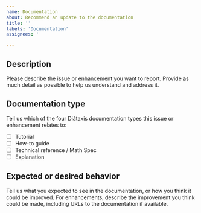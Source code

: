 ```yaml
---
name: Documentation
about: Recommend an update to the documentation
title: ''
labels: 'Documentation'
assignees: ''

---
```


## Description

Please describe the issue or enhancement you want to report. Provide as much detail as possible to help us understand and address it.

## Documentation type

Tell us which of the four Diátaxis documentation types this issue or enhancement relates to:

- [ ] Tutorial
- [ ] How-to guide
- [ ] Technical reference / Math Spec
- [ ] Explanation

## Expected or desired behavior

Tell us what you expected to see in the documentation, or how you think it could be improved. For enhancements, describe the improvement you think could be made, including URLs to the documentation if available.

<!-- Thank you for your feedback! -->
